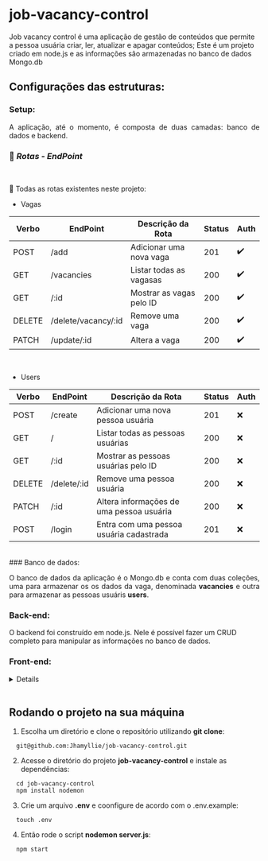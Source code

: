 # job-vacancy-control

Job vacancy control é uma aplicação de gestão de conteúdos que permite a pessoa usuária criar, ler, atualizar e apagar conteúdos; Este é um projeto criado em node.js e as informações são armazenadas no banco de dados Mongo.db

   <summary>
   <h2>Configurações das estruturas:</h2>
   </summary>

<!-- ### 🏗️ *Arquitetura MVC - Camadas de controller e Model* -->


   ### Setup:

  <p align="justify">A aplicação, até o momento, é composta de duas camadas: banco de dados e backend.</p>

### 📌 *Rotas - EndPoint*

<br>

 📢 Todas as rotas existentes neste projeto:

- Vagas

| Verbo  |   EndPoint      |        Descrição da Rota                   | Status | Auth |
| ------ | --------------- | -------------------------------------------| ------ |------|
| POST   | /add            | Adicionar uma nova vaga                   |   201  |  ✔️  |
| GET    | /vacancies            | Listar todas as vagasas                     |   200  |  ✔️  |
| GET    | /:id            | Mostrar as vagas pelo ID                  |   200  |  ✔️  |
| DELETE | /delete/vacancy/:id            | Remove uma vaga                           |   200  |  ✔️  |
| PATCH  | /update/:id            | Altera a vaga                             |   200  |  ✔️  |
<br>

- Users

| Verbo  |   EndPoint      |        Descrição da Rota                   | Status | Auth |
| ------ | --------------- | -------------------------------------------| ------ |------|
| POST   | /create            | Adicionar uma nova pessoa usuária                   |   201  |  ❌  |
| GET    | /            | Listar todas as pessoas usuárias                     |   200  |  ❌  |
| GET    | /:id            | Mostrar as pessoas usuárias pelo ID                  |   200  |  ❌  |
| DELETE | /delete/:id            | Remove uma pessoa usuária                           |   200  |  ❌  |
| PATCH  | /:id            | Altera informações de uma pessoa usuária                             |   200  |  ❌  |
| POST   | /login            | Entra com uma pessoa usuária cadastrada                  |   201  |  ❌  |
<br>
  ### Banco de dados:

  <p align="justify">O banco de dados da aplicação é o Mongo.db e conta com duas coleções, uma para armazenar os os dados da vaga, denominada <strong>vacancies</strong> e outra para armazenar as pessoas usuáris <strong>users</strong>. </p>
</details>

### Back-end:

O backend foi construído em node.js. Nele é possível fazer um CRUD completo para manipular as informações no banco de dados.

### Front-end:
<details>
Readme em construção.
</details>
<br>

<summary>
<h2>Rodando o projeto na sua máquina</h2>
</summary>

  1. Escolha um diretório e clone o repositório utilizando **git clone**:
  ```
    git@github.com:Jhamyllie/job-vacancy-control.git
  ```

  2. Acesse o diretório do projeto **job-vacancy-control** e instale as dependências:
  ```
    cd job-vacancy-control
    npm install nodemon
  ```

  3. Crie um arquivo **.env** e coonfigure de acordo com o .env.example:
  ```
    touch .env
  ```

  4. Então rode o script **nodemon server.js**:
  ```
    npm start
  ```



  